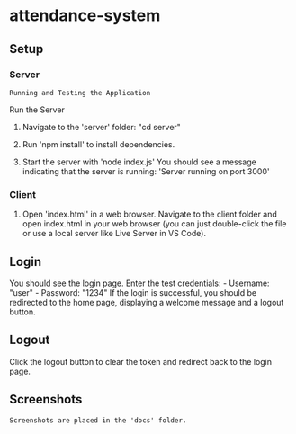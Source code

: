 # attendance-system

## Setup

### Server
	Running and Testing the Application

Run the Server
1. Navigate to the 'server' folder:
          "cd server"

2. Run 'npm install' to install dependencies.

3. Start the server with 'node index.js'
	You should see a message indicating that the server is running:
		'Server running on port 3000'


### Client
1. Open 'index.html' in a web browser.
	  Navigate to the client folder and open index.html in your web browser (you can just double-click the file or use a local server like Live Server in VS Code).

## Login 
You should see the login page. Enter the test credentials:
	  - Username: "user"
  	- Password: "1234"
	If the login is successful, you should be redirected to the home page, displaying a welcome message and a logout button.

## Logout
Click the logout button to clear the token and redirect back to the login page.

## Screenshots
	Screenshots are placed in the 'docs' folder.
